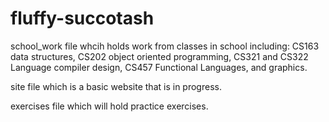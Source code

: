 # fluffy-succotash

school_work file whcih holds work from classes in school including:
CS163 data structures, CS202 object oriented programming, CS321 and CS322 Language compiler design, CS457 Functional Languages, and graphics.

site file which is a basic website that is in progress.

exercises file which will hold practice exercises.

